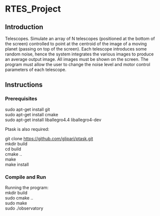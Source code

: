 # RTES_Project

## Introduction

Telescopes. Simulate an array of N telescopes (positioned at the bottom of the screen) controlled to point at the centroid of the image of a moving planet (passing on top of the screen). Each telescope introduces some random noise, hence the system integrates the various images to produce an average output image. All images must be shown on the screen. The program must allow the user to change the noise level and motor control parameters of each telescope.

## Instructions

### Prerequisites

sudo apt-get install git\
sudo apt-get install cmake\
sudo apt-get install liballegro4.4 liballegro4-dev


Ptask is also required:

git clone https://github.com/glipari/ptask.git  \
mkdir build\
cd build\
cmake ..\
make\
make install

### Compile and Run

Running the program:\
mkdir build\
sudo cmake ..\
sudo make\
sudo ./observatory
   
